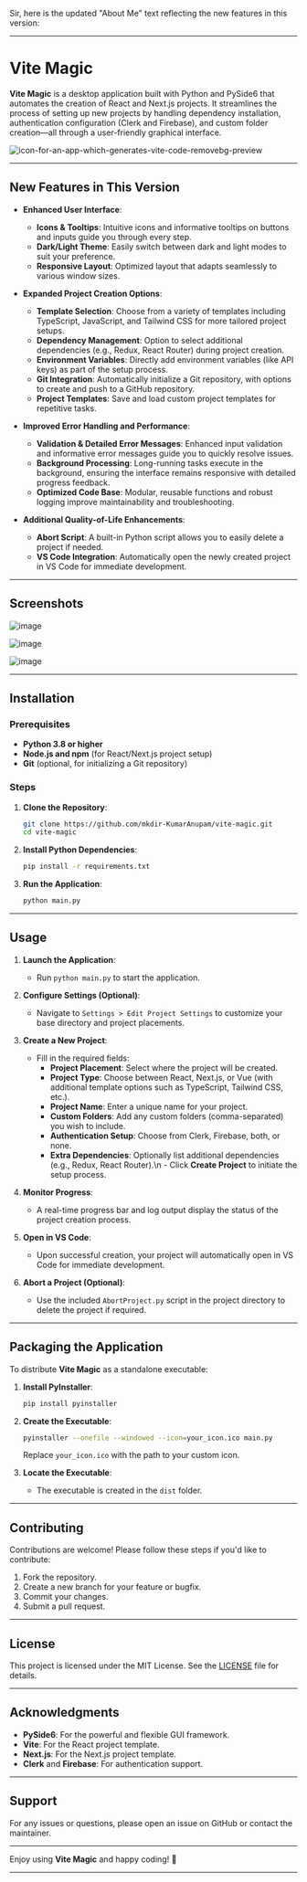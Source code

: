 Sir, here is the updated "About Me" text reflecting the new features in this version:

---

# Vite Magic

**Vite Magic** is a desktop application built with Python and PySide6 that automates the creation of React and Next.js projects. It streamlines the process of setting up new projects by handling dependency installation, authentication configuration (Clerk and Firebase), and custom folder creation—all through a user-friendly graphical interface.

![icon-for-an-app-which-generates-vite-code-removebg-preview](https://github.com/user-attachments/assets/adb7ed36-e467-4c72-b35a-328df2477dab)

---

## New Features in This Version

- **Enhanced User Interface**:  
  - **Icons & Tooltips**: Intuitive icons and informative tooltips on buttons and inputs guide you through every step.
  - **Dark/Light Theme**: Easily switch between dark and light modes to suit your preference.
  - **Responsive Layout**: Optimized layout that adapts seamlessly to various window sizes.

- **Expanded Project Creation Options**:  
  - **Template Selection**: Choose from a variety of templates including TypeScript, JavaScript, and Tailwind CSS for more tailored project setups.
  - **Dependency Management**: Option to select additional dependencies (e.g., Redux, React Router) during project creation.
  - **Environment Variables**: Directly add environment variables (like API keys) as part of the setup process.
  - **Git Integration**: Automatically initialize a Git repository, with options to create and push to a GitHub repository.
  - **Project Templates**: Save and load custom project templates for repetitive tasks.

- **Improved Error Handling and Performance**:  
  - **Validation & Detailed Error Messages**: Enhanced input validation and informative error messages guide you to quickly resolve issues.
  - **Background Processing**: Long-running tasks execute in the background, ensuring the interface remains responsive with detailed progress feedback.
  - **Optimized Code Base**: Modular, reusable functions and robust logging improve maintainability and troubleshooting.

- **Additional Quality-of-Life Enhancements**:  
  - **Abort Script**: A built-in Python script allows you to easily delete a project if needed.
  - **VS Code Integration**: Automatically open the newly created project in VS Code for immediate development.

---

## Screenshots

![image](https://github.com/user-attachments/assets/44d4a886-5fb8-4b59-a2fb-87169e730f7d)

![image](https://github.com/user-attachments/assets/79f7f045-bd6b-4ef8-a1e6-8132216117a7)

![image](https://github.com/user-attachments/assets/a4247afd-7869-4b52-aa8e-88db515b07e6)

---

## Installation

### Prerequisites

- **Python 3.8 or higher**
- **Node.js and npm** (for React/Next.js project setup)
- **Git** (optional, for initializing a Git repository)

### Steps

1. **Clone the Repository**:
   ```bash
   git clone https://github.com/mkdir-KumarAnupam/vite-magic.git
   cd vite-magic
   ```

2. **Install Python Dependencies**:
   ```bash
   pip install -r requirements.txt
   ```

3. **Run the Application**:
   ```bash
   python main.py
   ```

---

## Usage

1. **Launch the Application**:
   - Run `python main.py` to start the application.

2. **Configure Settings (Optional)**:
   - Navigate to `Settings > Edit Project Settings` to customize your base directory and project placements.

3. **Create a New Project**:
   - Fill in the required fields:
     - **Project Placement**: Select where the project will be created.
     - **Project Type**: Choose between React, Next.js, or Vue (with additional template options such as TypeScript, Tailwind CSS, etc.).
     - **Project Name**: Enter a unique name for your project.
     - **Custom Folders**: Add any custom folders (comma-separated) you wish to include.
     - **Authentication Setup**: Choose from Clerk, Firebase, both, or none.
     - **Extra Dependencies**: Optionally list additional dependencies (e.g., Redux, React Router).\n   - Click **Create Project** to initiate the setup process.

4. **Monitor Progress**:
   - A real-time progress bar and log output display the status of the project creation process.

5. **Open in VS Code**:
   - Upon successful creation, your project will automatically open in VS Code for immediate development.

6. **Abort a Project (Optional)**:
   - Use the included `AbortProject.py` script in the project directory to delete the project if required.

---

## Packaging the Application

To distribute **Vite Magic** as a standalone executable:

1. **Install PyInstaller**:
   ```bash
   pip install pyinstaller
   ```

2. **Create the Executable**:
   ```bash
   pyinstaller --onefile --windowed --icon=your_icon.ico main.py
   ```
   Replace `your_icon.ico` with the path to your custom icon.

3. **Locate the Executable**:
   - The executable is created in the `dist` folder.

---

## Contributing

Contributions are welcome! Please follow these steps if you'd like to contribute:
1. Fork the repository.
2. Create a new branch for your feature or bugfix.
3. Commit your changes.
4. Submit a pull request.

---

## License

This project is licensed under the MIT License. See the [LICENSE](LICENSE) file for details.

---

## Acknowledgments

- **PySide6**: For the powerful and flexible GUI framework.
- **Vite**: For the React project template.
- **Next.js**: For the Next.js project template.
- **Clerk** and **Firebase**: For authentication support.

---

## Support

For any issues or questions, please open an issue on GitHub or contact the maintainer.

---

Enjoy using **Vite Magic** and happy coding! 🚀

---
